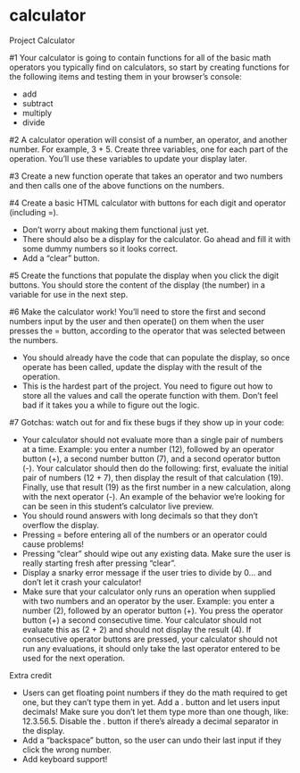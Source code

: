 # calculator
Project Calculator 

#1 Your calculator is going to contain functions for all of the basic math operators you typically find on calculators, so start by creating functions for the following items and testing them in your browser’s console:
- add
- subtract
- multiply
- divide

#2 A calculator operation will consist of a number, an operator, and another number. For example, 3 + 5. Create three variables, one for each part of the operation. You’ll use these variables to update your display later.

#3 Create a new function operate that takes an operator and two numbers and then calls one of the above functions on the numbers.

#4 Create a basic HTML calculator with buttons for each digit and operator (including =).
- Don’t worry about making them functional just yet.
- There should also be a display for the calculator. Go ahead and fill it with some dummy numbers so it looks correct.
- Add a “clear” button.

#5 Create the functions that populate the display when you click the digit buttons. You should store the content of the display (the number) in a variable for use in the next step.

#6 Make the calculator work! You’ll need to store the first and second numbers input by the user and then operate() on them when the user presses the = button, according to the operator that was selected between the numbers.
- You should already have the code that can populate the display, so once operate has been called, update the display with the result of the operation.
- This is the hardest part of the project. You need to figure out how to store all the values and call the operate function with them. Don’t feel bad if it takes you a while to figure out the logic.

#7 Gotchas: watch out for and fix these bugs if they show up in your code:
- Your calculator should not evaluate more than a single pair of numbers at a time. Example: you enter a number (12), followed by an operator button (+), a second number button (7), and a second operator button (-). Your calculator should then do the following: first, evaluate the initial pair of numbers (12 + 7), then display the result of that calculation (19). Finally, use that result (19) as the first number in a new calculation, along with the next operator (-). An example of the behavior we’re looking for can be seen in this student’s calculator live preview.
- You should round answers with long decimals so that they don’t overflow the display.
- Pressing = before entering all of the numbers or an operator could cause problems!
- Pressing “clear” should wipe out any existing data. Make sure the user is really starting fresh after pressing “clear”.
- Display a snarky error message if the user tries to divide by 0… and don’t let it crash your calculator!
- Make sure that your calculator only runs an operation when supplied with two numbers and an operator by the user. Example: you enter a number (2), followed by an operator button (+). You press the operator button (+) a second consecutive time. Your calculator should not evaluate this as (2 + 2) and should not display the result (4). If consecutive operator buttons are pressed, your calculator should not run any evaluations, it should only take the last operator entered to be used for the next operation.

Extra credit
- Users can get floating point numbers if they do the math required to get one, but they can’t type them in yet. Add a . button and let users input decimals! Make sure you don’t let them type more than one though, like: 12.3.56.5. Disable the . button if there’s already a decimal separator in the display.
- Add a “backspace” button, so the user can undo their last input if they click the wrong number.
- Add keyboard support!
